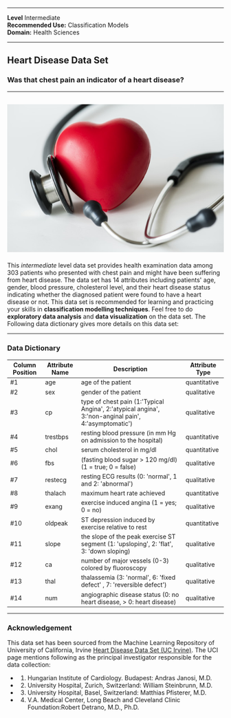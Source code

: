 
---

**Level** Intermediate <br/>
**Recommended Use:** Classification Models<br/>
**Domain:** Health Sciences <br/>

---

## Heart Disease Data Set

### Was that chest pain an indicator of a heart disease?


---
![](closeup-of-heart-and-a-stethoscope-cardiovascular-checkup-concept_53876-65587.jpg)
---

This *intermediate* level data set provides health examination data among 303 patients who presented with chest pain and might have been suffering from heart disease. The data set has 14 attributes including patients' age, gender, blood pressure, cholesterol level, and their heart disease status indicating whether the diagnosed patient were found to have a heart disease or not. This data set is recommended for learning and practicing your skills in **classification modelling techniques**. Feel free to do **exploratory data analysis** and **data visualization** on the data set. The Following data dictionary gives more details on this data set:

---

### Data Dictionary

**Column Position** | **Attribute Name** |  **Description**                                                                                     | **Attribute Type**    
--------------------| -------------------|  ----------------------------------------------------------------------------------------------------|------------------
     #1             |   age              |  age of the patient                                                                                  | quantitative
     #2             |   sex              |  gender of the patient                                                                               | qualitative
     #3             |   cp               |  type of chest pain (1:'Typical Angina', 2:'atypical angina', 3:'non-anginal pain', 4:'asymptomatic')| qualitative           
     #4             |   trestbps         |  resting blood pressure (in mm Hg on admission to the hospital)                                      | quantitative    
     #5             |   chol             |  serum  cholesterol in mg/dl                                                                         | quantitative     
     #6             |   fbs              |  (fasting blood sugar > 120 mg/dl) (1 = true; 0 = false)                                             | qualitative
     #7             |   restecg          |  resting ECG results (0: 'normal', 1 and 2: 'abnormal')                                              | qualitative
     #8             |   thalach          |  maximum heart rate achieved                                                                         | quantitative
     #9             |   exang            |  exercise induced angina (1 = yes; 0 = no)                                                           | qualitative
     #10            |   oldpeak          |  ST depression induced by exercise relative to rest                                                  | quantitative
     #11            |   slope            |  the slope of the peak exercise ST segment (1: 'upsloping', 2: 'flat', 3: 'down sloping)             | qualitative
     #12            |   ca               |  number of major vessels (0-3) colored by fluoroscopy                                                | qualitative   
     #13            |   thal             |  thalassemia (3: 'normal', 6: 'fixed defect' , 7: 'reversible defect')                               | qualitative    
     #14            |   num              |  angiographic disease status (0: no heart disease, > 0: heart disease)                               | qualitative

---

### Acknowledgement


This data set has been sourced from the Machine Learning Repository of University of California, Irvine [Heart Disease Data Set (UC Irvine)](https://archive.ics.uci.edu/ml/datasets/heart+Disease). The UCI page mentions following as the principal investigator responsible for the data collection:

* 1. Hungarian Institute of Cardiology. Budapest: Andras Janosi, M.D.
* 2. University Hospital, Zurich, Switzerland: William Steinbrunn, M.D.
* 3. University Hospital, Basel, Switzerland: Matthias Pfisterer, M.D.
* 4. V.A. Medical Center, Long Beach and Cleveland Clinic Foundation:Robert Detrano, M.D., Ph.D.
